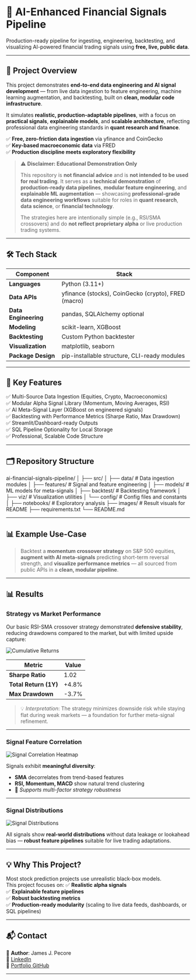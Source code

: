 # 🚀 AI-Enhanced Financial Signals Pipeline

Production-ready pipeline for ingesting, engineering, backtesting, and visualizing AI-powered financial trading signals using **free, live, public data**.

---

## 📌 Project Overview

This project demonstrates **end-to-end data engineering and AI signal development** — from live data ingestion to feature engineering, machine learning augmentation, and backtesting, built on **clean, modular code infrastructure**.

It simulates **realistic, production-adaptable pipelines**, with a focus on **practical signals**, **explainable models**, and **scalable architecture**, reflecting professional data engineering standards in **quant research and finance**.

✅ **Free, zero-friction data ingestion** via yfinance and CoinGecko  
✅ **Key-based macroeconomic data** via FRED  
✅ **Production discipline meets exploratory flexibility**

> ⚠️ **Disclaimer: Educational Demonstration Only**
>
> This repository is **not financial advice** and is **not intended to be used for real trading**.
> It serves as a **technical demonstration** of **production-ready data pipelines**, **modular feature engineering**, and **explainable ML augmentation** — showcasing **professional-grade data engineering workflows** suitable for roles in **quant research**, **data science**, or **financial technology**.
>
> The strategies here are intentionally simple (e.g., RSI/SMA crossovers) and do **not reflect proprietary alpha** or live production trading systems.


---

## 🛠️ Tech Stack

| Component            | Stack                                               |
| ---------------------|---------------------------------------------------- |
| **Languages**        | Python (3.11+)                                      |
| **Data APIs**        | yfinance (stocks), CoinGecko (crypto), FRED (macro) |
| **Data Engineering** | pandas, SQLAlchemy optional                         |
| **Modeling**         | scikit-learn, XGBoost                                |
| **Backtesting**      | Custom Python backtester                             |
| **Visualization**    | matplotlib, seaborn                                  |
| **Package Design**   | pip-installable structure, CLI-ready modules        |

---

## 🎯 Key Features

✅ Multi-Source Data Ingestion (Equities, Crypto, Macroeconomics)  
✅ Modular Alpha Signal Library (Momentum, Moving Averages, RSI)  
✅ AI Meta-Signal Layer (XGBoost on engineered signals)  
✅ Backtesting with Performance Metrics (Sharpe Ratio, Max Drawdown)  
✅ Streamlit/Dashboard-ready Outputs  
✅ SQL Pipeline Optionality for Local Storage  
✅ Professional, Scalable Code Structure  

---

## 🗂️ Repository Structure
ai-financial-signals-pipeline/
│
├── src/
│   ├── data/       # Data ingestion modules
│   ├── features/   # Signal and feature engineering
│   ├── models/     # ML models for meta-signals
│   ├── backtest/   # Backtesting framework
│   ├── viz/        # Visualization utilities
│   └── config/     # Config files and constants
│
├── notebooks/      # Exploratory analysis
├── images/         # Result visuals for README
├── requirements.txt
└── README.md

---

## 📊 Example Use-Case

> Backtest a **momentum crossover strategy** on S&P 500 equities, **augment with AI meta-signals** predicting short-term reversal strength, and **visualize performance metrics** — all sourced from public APIs in a **clean, modular pipeline**.

---

## 📊 Results

### Strategy vs Market Performance

Our basic RSI-SMA crossover strategy demonstrated **defensive stability**, reducing drawdowns compared to the market, but with limited upside capture:

![Cumulative Returns](images/cumulative_returns.png)

| Metric               | Value   |
|-----------------------|---------|
| **Sharpe Ratio**      | 1.02    |
| **Total Return (1Y)** | +4.8%   |
| **Max Drawdown**      | -3.7%   |

> 💡 *Interpretation*: The strategy minimizes downside risk while staying flat during weak markets — a foundation for further meta-signal refinement.

---

### Signal Feature Correlation

![Signal Correlation Heatmap](images/signal_correlation_heatmap.png)

Signals exhibit **meaningful diversity**:
- **SMA** decorrelates from trend-based features
- **RSI, Momentum, MACD** show natural trend clustering
- 📌 *Supports multi-factor strategy robustness*

---

### Signal Distributions

![Signal Distributions](images/signal_distributions.png)

All signals show **real-world distributions** without data leakage or lookahead bias — **robust feature pipelines** suitable for live trading adaptations.

---

## 💡 Why This Project?

Most stock prediction projects use unrealistic black-box models.  
This project focuses on:
✅ **Realistic alpha signals**  
✅ **Explainable feature pipelines**  
✅ **Robust backtesting metrics**  
✅ **Production-ready modularity** (scaling to live data feeds, dashboards, or SQL pipelines)

---

## 📬 Contact

👤 **Author**: James J. Pecore  
🔗 [LinkedIn](https://www.linkedin.com/in/james-j-p-a0a167144)  
🔗 [Portfolio GitHub](https://github.com/james-j-pecore)

---